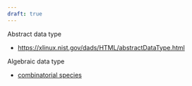 ```yaml
---
draft: true
---
```


Abstract data type

- https://xlinux.nist.gov/dads/HTML/abstractDataType.html

Algebraic data type

- [combinatorial species](https://bergeron.math.uqam.ca/wp-content/uploads/2013/11/book.pdf)

